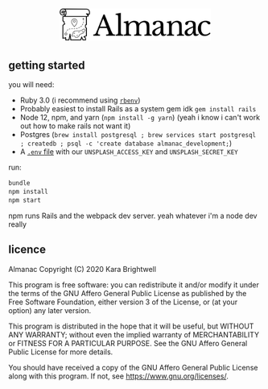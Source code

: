 <h1 align="center">
   <img src="/public/images/logo.svg" alt="Almanac" width="300">
</h1>

## getting started

you will need:

* Ruby 3.0 (i recommend using [`rbenv`](https://github.com/rbenv/rbenv))
* Probably easiest to install Rails as a system gem idk `gem install rails`
* Node 12, npm, and yarn (`npm install -g yarn`) (yeah i know i can't work out how to make rails not want it)
* Postgres (`brew install postgresql ; brew services start postgresql ; createdb ; psql -c 'create database almanac_development;`)
* A [`.env` file](https://github.com/bkeepers/dotenv) with our `UNSPLASH_ACCESS_KEY` and `UNSPLASH_SECRET_KEY`

run:

```sh
bundle
npm install
npm start
```

npm runs Rails and the webpack dev server. yeah whatever i'm a node dev really

## licence

Almanac
Copyright (C) 2020 Kara Brightwell

This program is free software: you can redistribute it and/or modify
it under the terms of the GNU Affero General Public License as
published by the Free Software Foundation, either version 3 of the
License, or (at your option) any later version.

This program is distributed in the hope that it will be useful,
but WITHOUT ANY WARRANTY; without even the implied warranty of
MERCHANTABILITY or FITNESS FOR A PARTICULAR PURPOSE.  See the
GNU Affero General Public License for more details.

You should have received a copy of the GNU Affero General Public License
along with this program.  If not, see <https://www.gnu.org/licenses/>.

